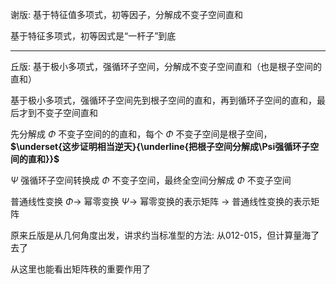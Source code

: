 谢版: 基于特征值多项式，初等因子，分解成不变子空间直和  
  
基于特征多项式，初等因式是“一杆子”到底  
  
---  
  
丘版: 基于极小多项式，强循环子空间，分解成不变子空间直和（也是根子空间的直和）  
  
基于极小多项式，强循环子空间先到根子空间的直和，再到循环子空间的直和，最后才到不变子空间直和  
  
先分解成 $\Phi$ 不变子空间的的直和，每个 $\Phi$ 不变子空间是根子空间，**$\underset{这步证明相当逆天}{\underline{把根子空间分解成\Psi强循环子空间的直和}}$**  
  
$\Psi$ 强循环子空间转换成 $\Phi$ 不变子空间，最终全空间分解成 $\Phi$ 不变子空间  
  
普通线性变换 $\Phi\longrightarrow$ 幂零变换 $\Psi\longrightarrow$ 幂零变换的表示矩阵 $\longrightarrow$ 普通线性变换的表示矩阵  
  
原来丘版是从几何角度出发，讲求约当标准型的方法: 从012-015，但计算量海了去了  

从这里也能看出矩阵秩的重要作用了
